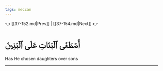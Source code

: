 ```yaml
---
tags: meccan
---
```


👈 [[37-152.md|Prev]] | [[37-154.md|Next]] 👉

# أَصۡطَفَى ٱلۡبَنَاتِ عَلَى ٱلۡبَنِينَ

Has He chosen daughters over sons

---

